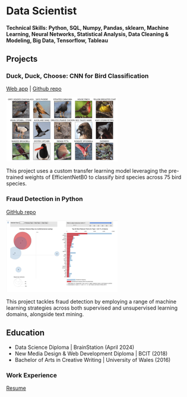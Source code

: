 # Data Scientist

#### Technical Skills: Python, SQL, Numpy, Pandas, sklearn, Machine Learning, Neural Networks, Statistical Analysis, Data Cleaning & Modeling, Big Data, Tensorflow, Tableau

## Projects

### Duck, Duck, Choose: CNN for Bird Classification
[Web app](https://duck-duck-choose.streamlit.app/) | [Github repo](https://github.com/LarissaHuang/capstone_project)

![bird-species-visual](images/bird-species.png)

This project uses a custom transfer learning model leveraging the pre-trained weights of EfficientNetB0 to classify bird species across 75 bird species. 


### Fraud Detection in Python
[GitHub repo](https://github.com/LarissaHuang/Fraud-Detection-Python)

![topic-modeling](images/topic-modeling.png)

This project tackles fraud detection by employing a range of machine learning strategies across both supervised and unsupervised learning domains, alongside text mining.

## Education
- Data Science Diploma | BrainStation (April 2024)
- New Media Design & Web Development Diploma | BCIT (2018)
- Bachelor of Arts in Creative Writing | University of Wales (2016)

### Work Experience
[Resume](https://github.com/LarissaHuang/LarissaHuang.github.io/blob/main/Larissa_Huang_Data_Science_Resume.pdf)


